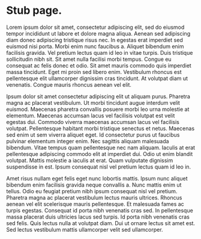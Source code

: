 # Stub page.

Lorem ipsum dolor sit amet, consectetur adipiscing elit, sed do eiusmod tempor incididunt ut labore et dolore magna aliqua. Aenean sed adipiscing diam donec adipiscing tristique risus nec. In egestas erat imperdiet sed euismod nisi porta. Morbi enim nunc faucibus a. Aliquet bibendum enim facilisis gravida. Vel pretium lectus quam id leo in vitae turpis. Duis tristique sollicitudin nibh sit. Sit amet nulla facilisi morbi tempus. Congue eu consequat ac felis donec et odio. Sit amet mauris commodo quis imperdiet massa tincidunt. Eget mi proin sed libero enim. Vestibulum rhoncus est pellentesque elit ullamcorper dignissim cras tincidunt. At volutpat diam ut venenatis. Congue mauris rhoncus aenean vel elit.

Ipsum dolor sit amet consectetur adipiscing elit ut aliquam purus. Pharetra magna ac placerat vestibulum. Ut morbi tincidunt augue interdum velit euismod. Maecenas pharetra convallis posuere morbi leo urna molestie at elementum. Maecenas accumsan lacus vel facilisis volutpat est velit egestas dui. Commodo viverra maecenas accumsan lacus vel facilisis volutpat. Pellentesque habitant morbi tristique senectus et netus. Maecenas sed enim ut sem viverra aliquet eget. Id consectetur purus ut faucibus pulvinar elementum integer enim. Nec sagittis aliquam malesuada bibendum. Vitae tempus quam pellentesque nec nam aliquam. Iaculis at erat pellentesque adipiscing commodo elit at imperdiet dui. Odio ut enim blandit volutpat. Mattis molestie a iaculis at erat. Quam vulputate dignissim suspendisse in est. Ipsum consequat nisl vel pretium lectus quam id leo in.

Amet risus nullam eget felis eget nunc lobortis mattis. Ipsum nunc aliquet bibendum enim facilisis gravida neque convallis a. Nunc mattis enim ut tellus. Odio eu feugiat pretium nibh ipsum consequat nisl vel pretium. Pharetra magna ac placerat vestibulum lectus mauris ultrices. Rhoncus aenean vel elit scelerisque mauris pellentesque. Et malesuada fames ac turpis egestas. Consequat id porta nibh venenatis cras sed. In pellentesque massa placerat duis ultricies lacus sed turpis. Id porta nibh venenatis cras sed felis. Quis lectus nulla at volutpat diam. Dui ut ornare lectus sit amet est. Sed lectus vestibulum mattis ullamcorper velit sed ullamcorper.